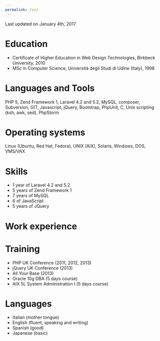 ```yaml
---
permalink: /cv/
---
```


Last updated on January 4th, 2017

# Education

- Certificate of Higher Education in Web Design Technologies, Birkbeck University, 2010
- MSc in Computer Science, Università degli Studi di Udine (Italy), 1998


# Languages and Tools

PHP 5, Zend Framework 1, Laravel 4.2 and 5.2, MySQL, composer, Subversion, GIT,
Javascript, jQuery, Bootstrap, PhpUnit, C, Unix scripting (ksh, awk, sed), PhpStorm

# Operating systems

Linux (Ubuntu, Red Hat, Fedora), UNIX (AIX), Solaris, Windows, DOS, VMS/VAX

# Skills

- 1 year of Laravel 4.2 and 5.2
- 5 years of Zend Framework 1
- 7 years of MySQL
- 6 of JavaScript
- 5 years of JQuery

# Work experience

# Training

- PHP UK Conference (2011, 2012, 2013)
- jQuery UK Conference (2013)
- All Your Base (2013)
- Oracle 10g DBA (5 days course)
- AIX 5L System Administration I (5 days course)

# Languages

- Italian (mother tongue)
- English (fluent, speaking and writing)
- Spanish (good)
- Japanese (basic)
